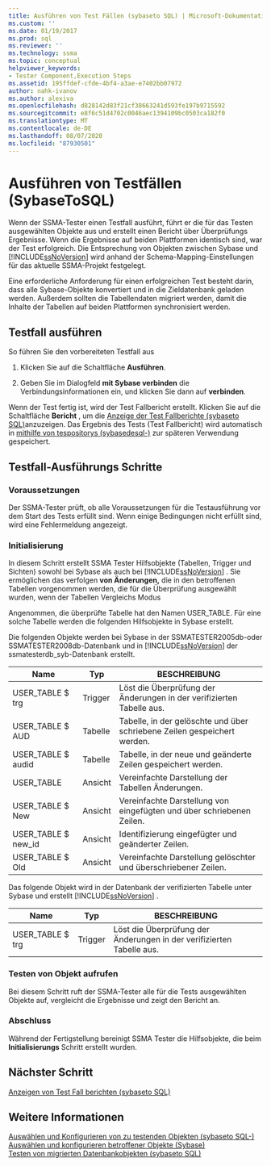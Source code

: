 ```yaml
---
title: Ausführen von Test Fällen (sybaseto SQL) | Microsoft-Dokumentation
ms.custom: ''
ms.date: 01/19/2017
ms.prod: sql
ms.reviewer: ''
ms.technology: ssma
ms.topic: conceptual
helpviewer_keywords:
- Tester Component,Execution Steps
ms.assetid: 195ffdef-cfde-4bf4-a3ae-e7402bb07972
author: nahk-ivanov
ms.author: alexiva
ms.openlocfilehash: d828142d83f21cf38663241d593fe197b9715592
ms.sourcegitcommit: e8f6c51d4702c0046aec1394109bc0503ca182f0
ms.translationtype: MT
ms.contentlocale: de-DE
ms.lasthandoff: 08/07/2020
ms.locfileid: "87930501"
---
```

# <a name="running-test-cases-sybasetosql"></a>Ausführen von Testfällen (SybaseToSQL)
Wenn der SSMA-Tester einen Testfall ausführt, führt er die für das Testen ausgewählten Objekte aus und erstellt einen Bericht über Überprüfungs Ergebnisse. Wenn die Ergebnisse auf beiden Plattformen identisch sind, war der Test erfolgreich. Die Entsprechung von Objekten zwischen Sybase und [!INCLUDE[ssNoVersion](../../includes/ssnoversion-md.md)] wird anhand der Schema-Mapping-Einstellungen für das aktuelle SSMA-Projekt festgelegt.  
  
Eine erforderliche Anforderung für einen erfolgreichen Test besteht darin, dass alle Sybase-Objekte konvertiert und in die Zieldatenbank geladen werden. Außerdem sollten die Tabellendaten migriert werden, damit die Inhalte der Tabellen auf beiden Plattformen synchronisiert werden.  
  
## <a name="run-test-case"></a>Testfall ausführen  
So führen Sie den vorbereiteten Testfall aus  
  
1.  Klicken Sie auf die Schaltfläche **Ausführen**.  
  
2.  Geben Sie im Dialogfeld **mit Sybase verbinden** die Verbindungsinformationen ein, und klicken Sie dann auf **verbinden**.  
  
Wenn der Test fertig ist, wird der Test Fallbericht erstellt. Klicken Sie auf die Schaltfläche **Bericht** , um die [Anzeige der Test Fallberichte &#40;sybaseto SQL&#41;](../../ssma/sybase/viewing-test-case-reports-sybasetosql.md)anzuzeigen. Das Ergebnis des Tests (Test Fallbericht) wird automatisch in [mithilfe von tespositorys &#40;sybasedesql-&#41;](../../ssma/sybase/using-test-repositories-sybasetosql.md) zur späteren Verwendung gespeichert.  
  
## <a name="test-case-execution-steps"></a>Testfall-Ausführungs Schritte  
  
### <a name="prerequisites"></a>Voraussetzungen  
Der SSMA-Tester prüft, ob alle Voraussetzungen für die Testausführung vor dem Start des Tests erfüllt sind. Wenn einige Bedingungen nicht erfüllt sind, wird eine Fehlermeldung angezeigt.  
  
### <a name="initialization"></a>Initialisierung  
In diesem Schritt erstellt SSMA Tester Hilfsobjekte (Tabellen, Trigger und Sichten) sowohl bei Sybase als auch bei [!INCLUDE[ssNoVersion](../../includes/ssnoversion-md.md)] . Sie ermöglichen das verfolgen **von Änderungen,** die in den betroffenen Tabellen vorgenommen werden, die für die Überprüfung ausgewählt wurden, wenn der Tabellen Vergleichs Modus  
  
Angenommen, die überprüfte Tabelle hat den Namen USER_TABLE. Für eine solche Tabelle werden die folgenden Hilfsobjekte in Sybase erstellt.  
  
Die folgenden Objekte werden bei Sybase in der SSMATESTER2005db-oder SSMATESTER2008db-Datenbank und in [!INCLUDE[ssNoVersion](../../includes/ssnoversion-md.md)] der ssmatesterdb_syb-Datenbank erstellt.  
  
|Name|Typ|BESCHREIBUNG|  
|--------|--------|---------------|  
|USER_TABLE $ trg|Trigger|Löst die Überprüfung der Änderungen in der verifizierten Tabelle aus.|  
|USER_TABLE $ AUD|Tabelle|Tabelle, in der gelöschte und über schriebene Zeilen gespeichert werden.|  
|USER_TABLE $ audid|Tabelle|Tabelle, in der neue und geänderte Zeilen gespeichert werden.|  
|USER_TABLE|Ansicht|Vereinfachte Darstellung der Tabellen Änderungen.|  
|USER_TABLE $ New|Ansicht|Vereinfachte Darstellung von eingefügten und über schriebenen Zeilen.|  
|USER_TABLE $ new_id|Ansicht|Identifizierung eingefügter und geänderter Zeilen.|  
|USER_TABLE $ Old|Ansicht|Vereinfachte Darstellung gelöschter und überschriebener Zeilen.|  
  
Das folgende Objekt wird in der Datenbank der verifizierten Tabelle unter Sybase und erstellt [!INCLUDE[ssNoVersion](../../includes/ssnoversion-md.md)] .  
  
|Name|Typ|BESCHREIBUNG|  
|--------|--------|---------------|  
|USER_TABLE $ trg|Trigger|Löst die Überprüfung der Änderungen in der verifizierten Tabelle aus.|  
  
### <a name="test-object-calls"></a>Testen von Objekt aufrufen  
Bei diesem Schritt ruft der SSMA-Tester alle für die Tests ausgewählten Objekte auf, vergleicht die Ergebnisse und zeigt den Bericht an.  
  
### <a name="finalization"></a>Abschluss  
Während der Fertigstellung bereinigt SSMA Tester die Hilfsobjekte, die beim **Initialisierungs** Schritt erstellt wurden.  
  
## <a name="next-step"></a>Nächster Schritt  
[Anzeigen von Test Fall berichten &#40;sybaseto SQL&#41;](../../ssma/sybase/viewing-test-case-reports-sybasetosql.md)  
  
## <a name="see-also"></a>Weitere Informationen  
[Auswählen und Konfigurieren von zu testenden Objekten &#40;sybaseto SQL-&#41;](../../ssma/sybase/selecting-and-configuring-objects-to-test-sybasetosql.md)  
[Auswählen und konfigurieren betroffener Objekte &#40;Sybase&#41;](../../ssma/sybase/selecting-and-configuring-affected-objects-sybasetosql.md)  
[Testen von migrierten Datenbankobjekten &#40;sybaseto SQL&#41;](../../ssma/sybase/testing-migrated-database-objects-sybasetosql.md)  
  
